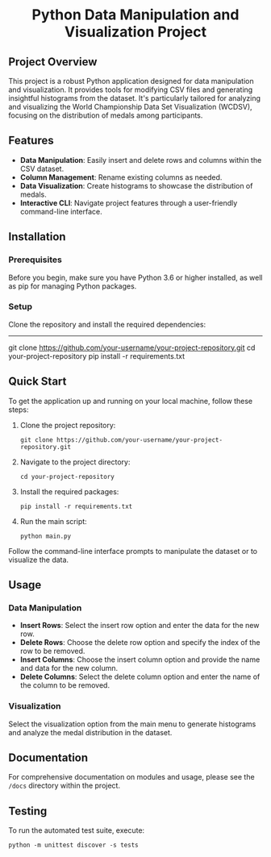 # <h1 align="center">Python Data Manipulation and Visualization Project</h1>

## Project Overview

This project is a robust Python application designed for data manipulation and visualization. It provides tools for modifying CSV files and generating insightful histograms from the dataset. It's particularly tailored for analyzing and visualizing the World Championship Data Set Visualization (WCDSV), focusing on the distribution of medals among participants.

## Features

- **Data Manipulation**: Easily insert and delete rows and columns within the CSV dataset.
- **Column Management**: Rename existing columns as needed.
- **Data Visualization**: Create histograms to showcase the distribution of medals.
- **Interactive CLI**: Navigate project features through a user-friendly command-line interface.

## Installation

### Prerequisites

Before you begin, make sure you have Python 3.6 or higher installed, as well as pip for managing Python packages.

### Setup

Clone the repository and install the required dependencies:

------------------------------------------------------------------------------------------------------
git clone https://github.com/your-username/your-project-repository.git
cd your-project-repository
pip install -r requirements.txt

## Quick Start

To get the application up and running on your local machine, follow these steps:

1. Clone the project repository:

    ```shell
    git clone https://github.com/your-username/your-project-repository.git
    ```

2. Navigate to the project directory:

    ```shell
    cd your-project-repository
    ```

3. Install the required packages:

    ```shell
    pip install -r requirements.txt
    ```

4. Run the main script:

    ```shell
    python main.py
    ```

Follow the command-line interface prompts to manipulate the dataset or to visualize the data.

## Usage

### Data Manipulation

- **Insert Rows**: Select the insert row option and enter the data for the new row.
- **Delete Rows**: Choose the delete row option and specify the index of the row to be removed.
- **Insert Columns**: Choose the insert column option and provide the name and data for the new column.
- **Delete Columns**: Select the delete column option and enter the name of the column to be removed.

### Visualization

Select the visualization option from the main menu to generate histograms and analyze the medal distribution in the dataset.

## Documentation

For comprehensive documentation on modules and usage, please see the `/docs` directory within the project.

## Testing

To run the automated test suite, execute:

```shell
python -m unittest discover -s tests